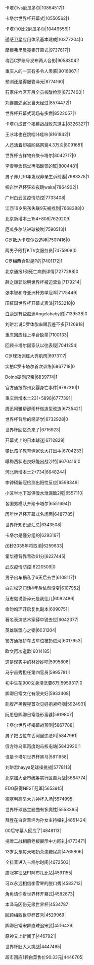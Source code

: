 卡塔尔vs厄瓜多尔|10864517|1

卡塔尔世界杯开幕式|10550562|1

卡塔尔0比2厄瓜多尔|10449556|1

遥感卫星应用体系基本建成|10377204|0

摩根弗里曼亮相开幕式|9737617|1

梅西C罗账号发布两人合影|9058304|1

重庆人的一天有多令人羡慕|9016867|1

预测还是得服管泽元|8774160|

石家庄六区开展全员核酸检测|8737400|1

刘鑫自述案发当天经过|8574472|1

世界杯开幕式现场有多燃|8522057|1

卡塔尔成首个揭幕战战败东道主|8326327|1

王冰冰也在跳哇咔哇咔|8161842|1

人还活着却被网络祭奠4.3万次|8091681|

世界杯吉祥物齐聚卡塔尔|8042717|0

李雪琴孟鹤堂再唱酸菜的缸|8004481|

男子养儿10年发现非亲生诉前妻|7983378|1

柳岩世界杯狂欢夜跳waka|7864902|1

广州白云区疫情防控|7733408|

江西16岁男孩失联9天被找到|7668388|0

北京新增本土154+808|7620209|

厄瓜多尔队进球被吹|7590513|1

C罗抵达卡塔尔受追捧|7507416|0

两男子殴打KTV女服务员|7475908|0

C罗梅西合影是P的|7401172|1

北京通报1例死亡病例详情|7277288|0

薛之谦郭聪明世界杯被迫营业|7179214|

张本智和夺亚洲杯男单冠军|7175449|

田柾国世界杯开幕式表演|7153218|0

白鹿是有些痴迷Angelababy的|7139538|0

刘畊宏说C罗体脂率跟我差不多|7126918|

重庆回应线上平台缺菜|7100133|

回顾卡塔尔国家队以往表现|7041254|

C罗球场训练大秀肌肉|6973117|

实拍C罗卡塔尔首次训练|6867718|0

Doinb硬刚尺帝|6839774|1

官方通报郑州女婴身亡事件|6787310|1

重庆新增本土231+5898|6777391|

周迅阿雅帮邵雨轩做造型改造|6735421|

世界杯背后的经济学|6732928|0

世界杯回忆杀来了|6716923|

开幕式上的日本球迷|6712829|

攀比孩子教育俩家长大打出手|6704233|

曝梅西状态良好能出战沙特|6670416|0

河北新增本土2+734|6648244|

李钟硕新冠检测出阳性反应|6598349|

小区半地下室供暖水泄漏致2死|6557110|

各国男模队齐聚卡塔尔|6551694|1

历年世界杯开幕式名场面|6487785|

世界杯知识点汇总|6343508|

卡塔尔是懂分组的|6293167|

闰秒2035年将取消|6259633|

霍华德背靠背砍61分|6227445|

武汉疫情防控|6220509|0

男子出车祸私了6天后去世|6108117|1

白岩松这句话4年后依然没变|6107952|

范志毅说管泽元是我侄儿|6092486|

命韵峋环开启复仇副本|6090751|

著名表演艺术家薛中锐去世|6042377|

英雄联盟心之钢|6031204|

警方通报轿车占车位被扔进河|6017953|

欧文再次道歉|6014185|

这是现实中的林妙妙吧|5995806|

马宁首秀担任第四官员|5995781|1

初中生花900文身清洗要6万|5959317|0

卿卿日常文化有限夫妇|5933408|

剖腹产黑猩猩首次见娃抱紧呜咽|5924931|

阮思思卿卿日常隐形富婆|5919807|

卡塔尔世界杯揭幕战预测|5867788|

男子把占位车丢河里违法吗|5847961|

俄方称乌军再度炮击核电站|5843920|1

谁是卡塔尔世界杯黑马|5811658|

刘畊宏hayya足球操挑战|5778113|

北京加大全市统筹实行区自为战|5684774|

EDG获得NEST冠军|5653915|

德塞利高举大力神杯入场|5574995|

世界杯球迷主题曲有多魔性|5553365|

拜登在白宫草坪为孙女主持婚礼|4851424|

00后守墓人回应了|4848113|

捐赠二战相册老板展示中方回礼|4773471|

13岁女孩每天喝奶茶患糖尿病|4765806|

全抖音进入卡塔尔时间|4672503|

周冠宇征战F1阿布扎比站|4591155|

可以永远相信李雪琴的脱口秀|4583713|

角角请你看世界杯开幕式|4582673|

本泽马因伤无缘世界杯|4534787|

回顾梅西世界杯首秀|4529969|

卿卿日常宋舞直球追宋武|4516429|

原神又上新闻了|4467921|

世界杯肚大大挑战|4447465|

超市回应1颗白菜售价90.33元|4446705|

